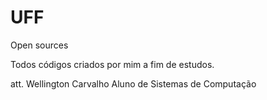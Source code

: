 # UFF
Open sources

Todos códigos criados por mim a fim de estudos.

att. Wellington Carvalho
Aluno de Sistemas de Computação
